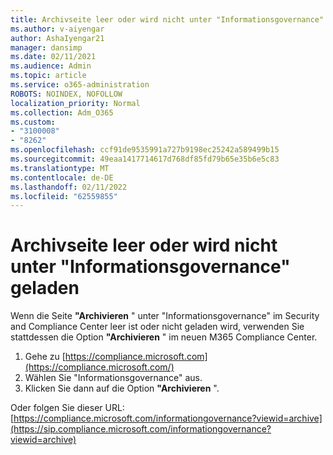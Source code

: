 ```yaml
---
title: Archivseite leer oder wird nicht unter "Informationsgovernance" geladen
ms.author: v-aiyengar
author: AshaIyengar21
manager: dansimp
ms.date: 02/11/2021
ms.audience: Admin
ms.topic: article
ms.service: o365-administration
ROBOTS: NOINDEX, NOFOLLOW
localization_priority: Normal
ms.collection: Adm_O365
ms.custom:
- "3100008"
- "8262"
ms.openlocfilehash: ccf91de9535991a727b9198ec25242a589499b15
ms.sourcegitcommit: 49eaa1417714617d768df85fd79b65e35b6e5c83
ms.translationtype: MT
ms.contentlocale: de-DE
ms.lasthandoff: 02/11/2022
ms.locfileid: "62559855"
---
```

# <a name="archive-page-blank-or-not-loading-under-information-governance"></a>Archivseite leer oder wird nicht unter "Informationsgovernance" geladen

Wenn die Seite **"Archivieren** " unter "Informationsgovernance" im Security and Compliance Center leer ist oder nicht geladen wird, verwenden Sie stattdessen die Option **"Archivieren** " im neuen M365 Compliance Center.

1. Gehe zu [https://compliance.microsoft.com](https://compliance.microsoft.com/)
1. Wählen Sie "Informationsgovernance" aus.
1. Klicken Sie dann auf die Option **"Archivieren** ".

Oder folgen Sie dieser URL: [https://compliance.microsoft.com/informationgovernance?viewid=archive](https://sip.compliance.microsoft.com/informationgovernance?viewid=archive)
